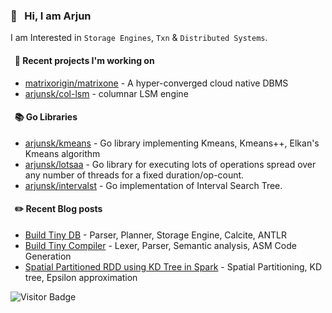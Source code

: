### 👋 &nbsp; Hi, I am Arjun

I am Interested in `Storage Engines`, `Txn` & `Distributed Systems`. 

#### &nbsp; 🍭 Recent projects I'm working on
- [matrixorigin/matrixone](https://github.com/arjunsk/matrixone) - A hyper-converged cloud native DBMS
- [arjunsk/col-lsm](https://github.com/arjunsk/col-lsm) - columnar LSM engine

#### &nbsp; 📚 Go Libraries
- [arjunsk/kmeans](https://github.com/arjunsk/kmeans) - Go library implementing Kmeans, Kmeans++, Elkan's Kmeans algorithm
- [arjunsk/lotsaa](https://github.com/arjunsk/lotsaa) - Go library for executing lots of operations spread over any number of threads for a fixed duration/op-count.
- [arjunsk/intervalst](https://github.com/arjunsk/intervalst) - Go implementation of Interval Search Tree.

[//]: # (#### &nbsp; 📋 Recent papers I've read)

[//]: # (- [Spanner]&#40;https://static.googleusercontent.com/media/research.google.com/en//archive/spanner-osdi2012.pdf&#41; - Distributed Transaction using True Time)

#### &nbsp; ✏️ Recent Blog posts
- [Build Tiny DB](https://medium.com/javarevisited/build-a-tiny-database-in-java-ca6d3f06e115) - Parser, Planner, Storage Engine, Calcite, ANTLR
- [Build Tiny Compiler](https://medium.com/javarevisited/build-a-tiny-compiler-in-java-662f67a1ce85) - Lexer, Parser, Semantic analysis, ASM Code Generation 
- [Spatial Partitioned RDD using KD Tree in Spark](https://medium.com/sys-base/spatial-partitioned-rdd-using-kd-tree-in-spark-102e0b53564b) - Spatial Partitioning, KD tree, Epsilon approximation

[//]: # (#### 📗 &nbsp; Featured Resources)

[//]: # (- [Patterns of Distributed Systems]&#40;https://martinfowler.com/articles/patterns-of-distributed-systems/&#41; - Good for learning more about Spanner 2PC etc.)

[//]: # (- [Algorithms and Data Structures for Massive Datasets]&#40;https://www.amazon.com/Algorithms-Data-Structures-Massive-Datasets/dp/1617298034&#41; - Great for learning about new data structures.)

[//]: # (- [Database Design and Implementation]&#40;https://www.amazon.com/dp/3030338355/&#41; -  Great for understanding embedded Java databases like Apache Derby)

![Visitor Badge](https://visitor-badge.laobi.icu/badge?page_id=arjunsk.visitor-badge)
